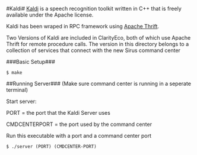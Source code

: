 #Kaldi#
[Kaldi](http://kaldi.sourceforge.net/) is a speech recognition toolkit written in C++ that is freely available under the Apache license. 

Kaldi has been wraped in RPC framework using [Apache Thrift](http://thrift.apache.org/). 

Two Versions of Kaldi  are included in ClarityEco, both of which use Apache Thrift for remote procedure calls. The version in this directory belongs to a collection of services that connect with the new Sirus command center

###Basic Setup###

```
$ make 
```
##Running Server###
(Make sure command center is running in a seperate terminal)

Start server:

PORT = the port that the Kaldi Server uses

CMDCENTERPORT = the port used by the command center

Run this executable with a port and a command center port

`$ ./server (PORT) (CMDCENTER-PORT)` 

